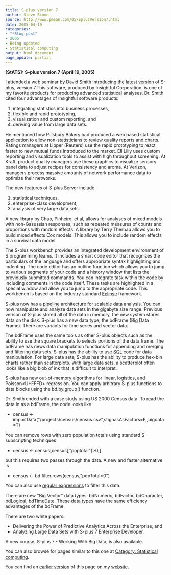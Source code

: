 ```yaml
---
title: S-plus version 7
author: Steve Simon
source: http://www.pmean.com/05/SplusVersion7.html
date: 2005-04-19
categories:
- "*Blog post"
- 2005
- Being updated
- Statistical computing
output: html_document
page_update: partial
---
```

**[StATS]:** **S-plus version 7 (April 19, 2005)**

I attended a web seminar by David Smith introducing the latest version
of S-plus, version 7.This software, produced by Insightful Corporation,
is one of my favorite products for producing advanced statistical
analyses. Dr. Smith cited four advantages of Insightful software
products:

1.  integrating statistics into business processes,
2.  flexible and rapid prototyping,
3.  visualization and custom reporting, and
4.  deriving value from large data sets.

He mentioned how Pillsbury Bakery had produced a web based statistical
application to allow non-statisticians to review quality reports and
charts. Ratings managers at Lipper (Reuters) use the rapid prototyping
to react faster to new mutual funds introduced to the market. Eli Lilly
uses custom reporting and visualization tools to assist with high
throughput screening. At Kraft, product quality managers use these
graphics to visualize sensory panel data to adjust recipes for
consistency and aroma. At Verizon, managers process massive amounts of
network performance data to optimize their networks.

The new features of S-plus Server include

1.  statistical techniques,
2.  enterprise-class development,
3.  analysis of very large data sets.

A new library by Chao, Pinheiro, et al, allows for analyses of mixed
models with non-Gasussian responses, such as repeated measures of counts
and proportions with random effects. A library by Terry Thernau allows
you to build mixed effects Cox models. This allows you to include random
effects in a survival data model.

The S-plus workbench provides an integrated development environment of S
programming teams. It includes a smart code editor that recognizes the
particulars of the language and offers appropriate syntax highlighting
and indenting. The code editor has an outline function which allows you
to jump to various segments of your code and a history window that lists
the previously submitted commands. You can integrate task within the
code by including comments in the code itself. These tasks are
highlighted in a special window and allow you to jump to the appropriate
code. This workbench is based on the industry standard
[Eclipse](http://www.eclipse.org/) framework.

S-plus now has a
[pipeline](http://www.corporate-ir.net/ireye/ir_site.zhtml?ticker=**IFUL&scripthttp://en.wikipedia.org/wiki/Pipeline_(computer))
architecture for scalable data analysis. You can now manipulate and
analyze data sets in the gigabyte size range. Previous verison of S-plus
stored all of the data in memory, the new system stores data on the
disk. S-plus has a new data type, the bdFrame (Big Data Frame). There
are variants for time series and vector data.

The bdFrame uses the same tools as other S-plus objects such as the
ability to use the square brackets to selects portions of the data
frame. The bdFrame has news data manipulation functions for appending
and merging and filtering data sets. S-plus has the ability to use
[SQL](http://en.wikipedia.org/wiki/SQL) code for data manipulation. For
large data sets, S-plus has the ability to produce hex-bin charts rather
than scatterplots. With large data sets, a scatterplot often looks like
a big blob of ink that is difficult to interpret.

S-plus has new out-of-memory algorithms for linear, logistics, and
Poisson<U+FFFD> regression. You can apply arbitrary S-plus functions to data
blocks using the bd.by.group() function.

Dr. Smith ended with a case study using US 2000 Census data. To read the
data in as a bdFrame, the code looks like

- census \<-
importData("/projects/census/census.csv",stignasAsFactors=F,,bigdata=T)

You can remove rows with zero population totals using standard S
subscripting techniques

- census \<- census\[census\[,"poptotal"\]\>0,\]

but this requires two passes through the data. A new and faster
alternative is

- census \<- bd.filter.rows(census,"popTotal\>0")

You can also use [regular
expressions](http://en.wikipedia.org/wiki/Regular_expression) to filter
this data.

There are new "Big Vector" data types: bdNumeric, bdFactor,
bdCharacter, bdLogical, bdTimeDate. These data types have the same
efficiency advantages of the bdFrame.

There are two white papers:

- Delivering the Power of Predictive Analytics Across the Enterprise,
and
- Analyzing Large Data Sets with S-plus 7 Enterprise Developer.

A new course, S-plus 7 - Working With Big Data, is also available.

You can also browse
for pages similar to this one at [Category: Statistical
computing](../category/StatisticalComputing.html).

You can find an [earlier version][sim1] of this page on my [website][sim2].

[sim1]: http://www.pmean.com/05/SplusVersion7.html
[sim2]: http://www.pmean.com

